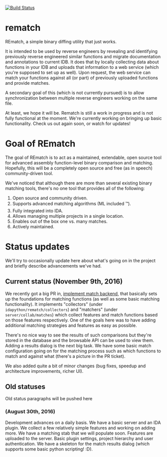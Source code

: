 [![Build Status](https://travis-ci.org/nirizr/rematch.svg?branch=master)](https://travis-ci.org/nirizr/rematch)

# rematch

REmatch, a simple binary diffing utility that just works. 

It is intended to be used by reverse engineers by revealing and identifying previously reverse engineered similar functions and migrate documentation and annotations to current IDB. It does that by locally collecting data about functions in your IDB and uploads that information to a web service (which you're supposed to set up as well). Upon request, the web service can match your functions against all (or part) of previously uploaded functions and provide matches.

A secondary goal of this (which is not currently pursued) is to allow synchronization between multiple reverse engineers working on the same file.

At least, we hope it will be. Rematch is still a work in progress and is not fully functional at the moment.
We're currently working on bringing up basic functionality. Check us out again soon, or watch for updates!

# Goal of REmatch

The goal of REmatch is to act as a maintained, extendable, open source tool for advanced assembly function-level binary comparison and matching. Hopefully, this will be a completely open source and free (as in speech) community-driven tool.

We've noticed that although there are more than several existing binary matching tools, there's no one tool that provides all of the following:

1. Open source and community driven.
2. Supports advanced matching algorithms (ML included ™).
3. Fully integrated into IDA.
4. Allows managing multiple projects in a single location.
5. Enables out of the box one vs. many matches.
6. Actively maintained.

# Status updates

We'll try to occasionally update here about what's going on in the project and briefly describe advancements we've had.

## Current status (November 9th, 2016)

We recently got a big PR in, [implement match backend](https://github.com/nirizr/rematch/pull/22), that basically sets up the foundations for matching functions (as well as some basic matching functionality). It implements "collectors" (under `idapython/rematch/collectors`) and "matchers" (under `server/collab/matches`) which collect features and match functions based on those features respectively. One of the goals here was to have adding additional matching strategies and features as easy as possible.

There's no nice way to see the results of such comparisons but they're stored in the database and the browsable API can be used to view them. Adding a results dialog is the next big task. We have some basic match configuration going on for the matching process such as which functions to match and against what (there's a picture in the PR ticket). 

We also added quite a bit of minor changes (bug fixes, speedup and architecture improvements, richer UI).

## Old statuses

Old status paragraphs will be pushed here

### (August 30th, 2016)

Development advances on a daily basis. We have a basic server and an IDA plugin. We collect a few relatively simple features and working on adding more. We have a matching stab that we will populate soon. Features are uploaded to the server. Basic plugin settings, project hierarchy and user authentication. We have a skeleton for the match results dialog (which supports some basic python scripting! :D).
